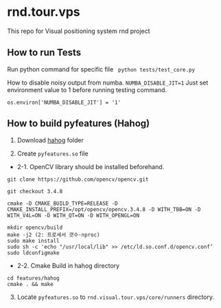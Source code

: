 # rnd.tour.vps
This repo for Visual positioning system rnd project


## How to run Tests
Run python command for specific file
``` python tests/test_core.py```

How to disable noisy output from numba. ``` NUMBA_DISABLE_JIT=1 ``` Just set environment value to 1 before running testing command. 

``` os.environ['NUMBA_DISABLE_JIT'] = '1' ```

## How to build pyfeatures (Hahog)

1. Download [hahog](https://drive.google.com/drive/folders/1PFxCFIOBWzHFDKx-gQO0ipVasy4IgSEQ?usp=share_link) folder 

2. Create ```pyfeatures.so``` file 

- 2-1. OpenCV library should be installed beforehand.

```
git clone https://github.com/opencv/opencv.git

git checkout 3.4.8

cmake -D CMAKE_BUILD_TYPE=RELEASE -D CMAKE_INSTALL_PREFIX=/opt/opencv/opencv.3.4.8 -D WITH_TBB=ON -D WITH_V4L=ON -D WITH_QT=ON -D WITH_OPENGL=ON

mkdir opencv/build
make -j2 (2: 프로세서 갯수-nproc)
sudo make install
sudo sh -c 'echo "/usr/local/lib" >> /etc/ld.so.conf.d/opencv.conf’
sudo ldconfigmake
```

 - 2-2. Cmake Build in hahog directory
```
cd features/hahog
cmake . && make 
```


3. Locate ```pyfeatures.so``` to ```rnd.visual.tour.vps/core/runners``` directory. 
